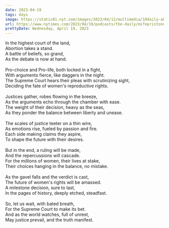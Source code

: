 ```yaml
---
date: 2023-04-19
tags: days
image: https://static01.nyt.com/images/2023/04/12/multimedia/19daily-abortion-pill-image/12dc-explainer-sub-jhgz-facebookJumbo.jpg
url: https://www.nytimes.com/2023/04/19/podcasts/the-daily/mifepristone-abortion-supreme-court.html
prettyDate: Wednesday, April 19, 2023
---
```

In the highest court of the land,<br>Abortion takes a stand.<br>A battle of beliefs, so grand,<br>As the debate is now at hand.<br><br>Pro-choice and Pro-life, both locked in a fight,<br>With arguments fierce, like daggers in the night.<br>The Supreme Court hears their pleas with scrutinizing sight,<br>Deciding the fate of women's reproductive rights.<br><br>Justices gather, robes flowing in the breeze,<br>As the arguments echo through the chamber with ease.<br>The weight of their decision, heavy as the seas,<br>As they ponder the balance between liberty and unease.<br><br>The scales of justice teeter on a thin wire,<br>As emotions rise, fueled by passion and fire.<br>Each side making claims they aspire,<br>To shape the future with their desires.<br><br>But in the end, a ruling will be made,<br>And the repercussions will cascade.<br>For the millions of women, their lives at stake,<br>Their choices hanging in the balance, no mistake.<br><br>As the gavel falls and the verdict is cast,<br>The future of women's rights will be amassed.<br>A milestone decision, sure to last,<br>In the pages of history, deeply etched, steadfast.<br><br>So, let us wait, with bated breath,<br>For the Supreme Court to make its bet.<br>And as the world watches, full of unrest,<br>May justice prevail, and the truth manifest.